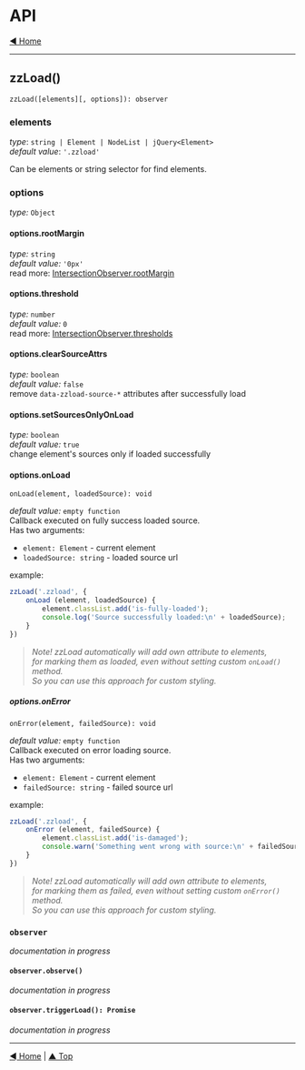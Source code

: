 # API

[◄ Home](../index.md)

----

## zzLoad()

`zzLoad([elements][, options]): observer`

### elements

_type_: `string | Element | NodeList | jQuery<Element>`  
_default value_: `'.zzload'`

Can be elements or string selector for find elements.


### options

_type:_ `Object`


#### options.rootMargin

_type:_ `string`    
_default value:_ `'0px'`  
read more: [IntersectionObserver.rootMargin](https://developer.mozilla.org/en-US/docs/Web/API/IntersectionObserver/rootMargin)




#### options.threshold

_type:_ `number`    
_default value:_ `0`  
read more: [IntersectionObserver.thresholds](https://developer.mozilla.org/en-US/docs/Web/API/IntersectionObserver/thresholds)






#### options.clearSourceAttrs

_type:_ `boolean`    
_default value:_ `false`  
remove `data-zzload-source-*` attributes after successfully load






#### options.setSourcesOnlyOnLoad

_type:_ `boolean`    
_default value:_ `true`  
change element's sources only if loaded successfully





#### options.onLoad

`onLoad(element, loadedSource): void`

_default value:_ `empty function`  
Callback executed on fully success loaded source.  
Has two arguments:

- `element: Element` - current element
- `loadedSource: string` - loaded source url 

example:

```js
zzLoad('.zzload', {
    onLoad (element, loadedSource) {
        element.classList.add('is-fully-loaded');
        console.log('Source successfully loaded:\n' + loadedSource);
    }
})
```


> _Note! zzLoad automatically will add own attribute to elements,_  
> _for marking them as loaded, even without setting custom `onLoad()` method._   
> _So you can use this approach for custom styling._  






##### options.onError

`onError(element, failedSource): void`

_default value:_ `empty function`  
Callback executed on error loading source.  
Has two arguments:

- `element: Element` - current element
- `failedSource: string` - failed source url 

example:

```js
zzLoad('.zzload', {
    onError (element, failedSource) {
        element.classList.add('is-damaged');
        console.warn('Something went wrong with source:\n' + failedSource);
    }
})
```


> _Note! zzLoad automatically will add own attribute to elements,_  
> _for marking them as failed, even without setting custom `onError()` method._   
> _So you can use this approach for custom styling._  

### `observer`

_documentation in progress_

#### `observer.observe()`

_documentation in progress_

#### `observer.triggerLoad(): Promise`

_documentation in progress_

----


[◄ Home](../README.md) | [▲ Top](#readme)

